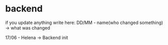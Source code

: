 # backend
if you update anything write here:
 DD/MM - name(who changed something) -> what was changed
 
 17/06 - Helena -> Backend init
